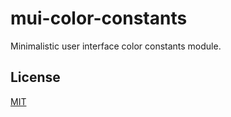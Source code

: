 # mui-color-constants

Minimalistic user interface color constants module.

## License

[MIT](LICENSE)
